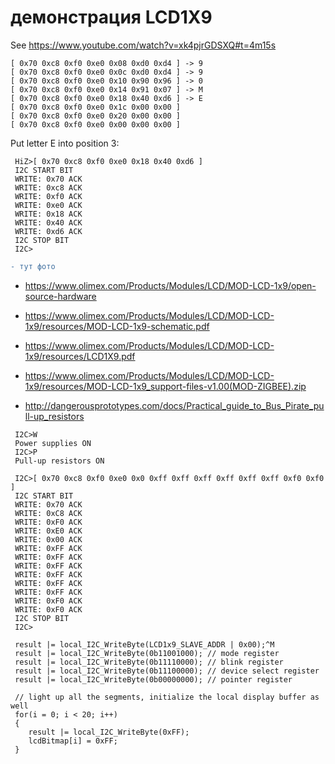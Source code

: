 # демонстрация LCD1X9

See https://www.youtube.com/watch?v=xk4pjrGDSXQ#t=4m15s

```
[ 0x70 0xc8 0xf0 0xe0 0x08 0xd0 0xd4 ] -> 9
[ 0x70 0xc8 0xf0 0xe0 0x0c 0xd0 0xd4 ] -> 9
[ 0x70 0xc8 0xf0 0xe0 0x10 0x90 0x96 ] -> 0
[ 0x70 0xc8 0xf0 0xe0 0x14 0x91 0x07 ] -> M
[ 0x70 0xc8 0xf0 0xe0 0x18 0x40 0xd6 ] -> E
[ 0x70 0xc8 0xf0 0xe0 0x1c 0x00 0x00 ]
[ 0x70 0xc8 0xf0 0xe0 0x20 0x00 0x00 ]
[ 0x70 0xc8 0xf0 0xe0 0x00 0x00 0x00 ]
```

Put letter E into position 3:
```
 HiZ>[ 0x70 0xc8 0xf0 0xe0 0x18 0x40 0xd6 ]
 I2C START BIT
 WRITE: 0x70 ACK
 WRITE: 0xc8 ACK
 WRITE: 0xf0 ACK
 WRITE: 0xe0 ACK
 WRITE: 0x18 ACK
 WRITE: 0x40 ACK
 WRITE: 0xd6 ACK
 I2C STOP BIT
 I2C>
```

```diff
- тут фото
```
 
* https://www.olimex.com/Products/Modules/LCD/MOD-LCD-1x9/open-source-hardware
* https://www.olimex.com/Products/Modules/LCD/MOD-LCD-1x9/resources/MOD-LCD-1x9-schematic.pdf
* https://www.olimex.com/Products/Modules/LCD/MOD-LCD-1x9/resources/LCD1X9.pdf
* https://www.olimex.com/Products/Modules/LCD/MOD-LCD-1x9/resources/MOD-LCD-1x9_support-files-v1.00(MOD-ZIGBEE).zip
 
* http://dangerousprototypes.com/docs/Practical_guide_to_Bus_Pirate_pull-up_resistors

```
 I2C>W
 Power supplies ON
 I2C>P
 Pull-up resistors ON

 I2C>[ 0x70 0xc8 0xf0 0xe0 0x0 0xff 0xff 0xff 0xff 0xff 0xff 0xf0 0xf0 ]
 I2C START BIT
 WRITE: 0x70 ACK 
 WRITE: 0xC8 ACK 
 WRITE: 0xF0 ACK 
 WRITE: 0xE0 ACK 
 WRITE: 0x00 ACK 
 WRITE: 0xFF ACK 
 WRITE: 0xFF ACK 
 WRITE: 0xFF ACK 
 WRITE: 0xFF ACK 
 WRITE: 0xFF ACK 
 WRITE: 0xFF ACK 
 WRITE: 0xF0 ACK 
 WRITE: 0xF0 ACK 
 I2C STOP BIT
 I2C>
```


```
 result |= local_I2C_WriteByte(LCD1x9_SLAVE_ADDR | 0x00);^M
 result |= local_I2C_WriteByte(0b11001000); // mode register
 result |= local_I2C_WriteByte(0b11110000); // blink register
 result |= local_I2C_WriteByte(0b11100000); // device select register
 result |= local_I2C_WriteByte(0b00000000); // pointer register

 // light up all the segments, initialize the local display buffer as well
 for(i = 0; i < 20; i++)
 {
    result |= local_I2C_WriteByte(0xFF);
    lcdBitmap[i] = 0xFF;
 }
```
